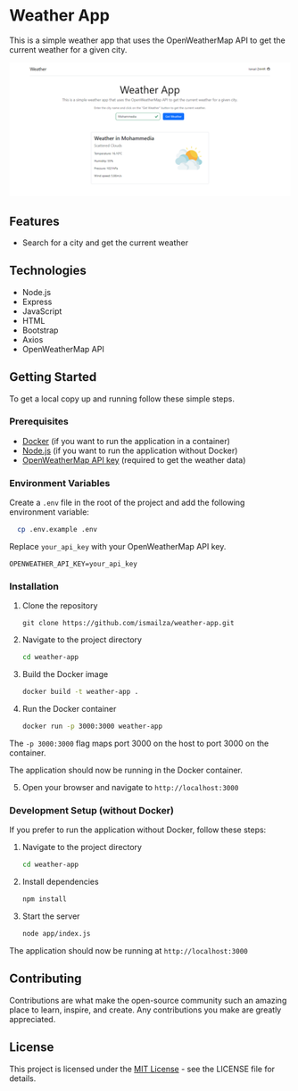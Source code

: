 # Weather App

This is a simple weather app that uses the OpenWeatherMap API to get the current weather for a given city.

![Screenshot of the Weather App](public/screenshots/screencapture-localhost-3000-2024-02-27-16_49_15.png)

## Features

- Search for a city and get the current weather

## Technologies

- Node.js
- Express
- JavaScript
- HTML
- Bootstrap
- Axios
- OpenWeatherMap API

## Getting Started

To get a local copy up and running follow these simple steps.

### Prerequisites

- [Docker](https://www.docker.com/products/docker-desktop) (if you want to run the application in a container)
- [Node.js](https://nodejs.org/en/download/) (if you want to run the application without Docker)
- [OpenWeatherMap API key](https://openweathermap.org/appid) (required to get the weather data)

### Environment Variables

Create a `.env` file in the root of the project and add the following environment variable:

  ```bash
    cp .env.example .env
  ```

  Replace `your_api_key` with your OpenWeatherMap API key.

  ```env
  OPENWEATHER_API_KEY=your_api_key
  ```
  
### Installation

1. Clone the repository
    ```git
    git clone https://github.com/ismailza/weather-app.git
    ```

2. Navigate to the project directory
    ```bash
    cd weather-app
    ```

3. Build the Docker image
    ```bash
    docker build -t weather-app .
    ```

4. Run the Docker container
    ```bash
    docker run -p 3000:3000 weather-app
    ```
  The `-p 3000:3000` flag maps port 3000 on the host to port 3000 on the container.

The application should now be running in the Docker container.

5. Open your browser and navigate to `http://localhost:3000`

### Development Setup (without Docker)

If you prefer to run the application without Docker, follow these steps:

1. Navigate to the project directory
    ```bash
    cd weather-app
    ```

2. Install dependencies
    ```bash
    npm install
    ```

3. Start the server
    ```bash
    node app/index.js
    ```

The application should now be running at `http://localhost:3000`

## Contributing

Contributions are what make the open-source community such an amazing place to learn, inspire, and create. Any contributions you make are greatly appreciated.

## License
This project is licensed under the [MIT License](LICENCE) - see the LICENSE file for details.
